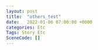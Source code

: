 ```yaml
---
layout: post
title:  "others_test"
date:   2022-01-06 07:00:00 +0000
categories: Etc
Tags: Story Etc
SceneCode: []
---
```

